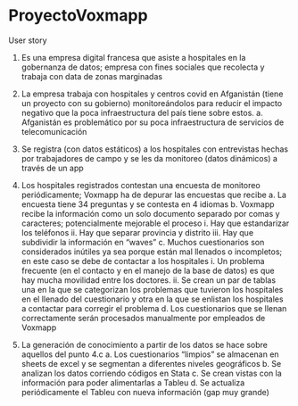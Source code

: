 # ProyectoVoxmapp

User story

1. Es una empresa digital francesa que asiste a hospitales en la gobernanza de datos;
   empresa con fines sociales que recolecta y trabaja con data de zonas marginadas
   
2. La empresa trabaja con hospitales y centros covid en Afganistán (tiene un proyecto
   con su gobierno) monitoreándolos para reducir el impacto negativo que la poca
   infraestructura del país tiene sobre estos.
      a. Afganistán es problemático por su poca infraestructura de servicios de
         telecomunicación

3. Se registra (con datos estáticos) a los hospitales con entrevistas hechas por
   trabajadores de campo y se les da monitoreo (datos dinámicos) a través de un app
   
4. Los hospitales registrados contestan una encuesta de monitoreo periódicamente;
   Voxmapp ha de depurar las encuestas que recibe
      a. La encuesta tiene 34 preguntas y se contesta en 4 idiomas
      b. Voxmapp recibe la información como un solo documento separado por
         comas y caracteres; potencialmente mejorable el proceso
            i. Hay que estandarizar los teléfonos
           ii. Hay que separar provincia y distrito
          iii. Hay que subdividir la información en “waves”
      c. Muchos cuestionarios son considerados inútiles ya sea porque están mal
         llenados o incompletos; en este caso se debe de contactar a los hospitales
            i. Un problema frecuente (en el contacto y en el manejo de la base de
               datos) es que hay mucha movilidad entre los doctores.
           ii. Se crean un par de tablas una en la que se categorizan los problemas
               que tuvieron los hospitales en el llenado del cuestionario y otra en la
               que se enlistan los hospitales a contactar para corregir el problema
      d. Los cuestionarios que se llenan correctamente serán procesados
          manualmente por empleados de Voxmapp

5. La generación de conocimiento a partir de los datos se hace sobre aquellos del
punto 4.c
      a. Los cuestionarios “limpios” se almacenan en sheets de excel y se segmentan
         a diferentes niveles geográficos
      b. Se analizan los datos corriendo códigos en Stata
      c. Se crean vistas con la información para poder alimentarlas a Tableu
      d. Se actualiza periódicamente el Tableu con nueva información (gap muy
         grande)
